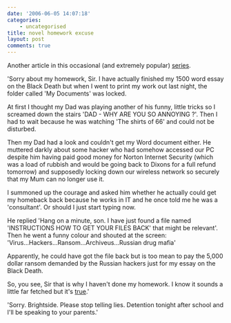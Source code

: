 ```yaml
---
date: '2006-06-05 14:07:18'
categories:
    - uncategorised
title: novel homework excuse
layout: post
comments: true
---
```


Another article in this occasional (and extremely popular)
[series](http://www.nbrightside.com/blog/2006/02/06/new-homework-excuse/).

'Sorry about my homework, Sir. I have actually finished my 1500 word
essay on the Black Death but when I went to print my work out last
night, the folder called 'My Documents' was locked.

At first I thought my Dad was playing another of his funny, little
tricks so I screamed down the stairs 'DAD - WHY ARE YOU SO ANNOYING ?'.
Then I had to wait because he was watching 'The shirts of 66' and could
not be disturbed.

Then my Dad had a look and couldn't get my Word document either. He
muttered darkly about some hacker who had somehow accessed our PC
despite him having paid good money for Norton Internet Security (which
was a load of rubbish and would be going back to Dixons for a full
refund tomorrow) and supposedly locking down our wireless network so
securely that my Mum can no longer use it.

I summoned up the courage and asked him whether he actually could get my
homeback back because he works in IT and he once told me he was a
'consultant'. Or should I just start typing now.

He replied 'Hang on a minute, son. I have just found a file named
'INSTRUCTIONS HOW TO GET YOUR FILES BACK' that might be relevant'. Then
he went a funny colour and shouted at the screen:
'Virus...Hackers...Ransom...Archiveus...Russian drug mafia'

Apparently, he could have got the file back but is too mean to pay the
5,000 dollar ransom demanded by the Russian hackers just for my essay on
the Black Death.

So, you see, Sir that is why I haven't done my homework. I know it
sounds a little far fetched but it's
[true](http://news.bbc.co.uk/1/hi/england/manchester/5034384.stm).'

'Sorry. Brightside. Please stop telling lies. Detention tonight after
school and I'll be speaking to your parents.'
